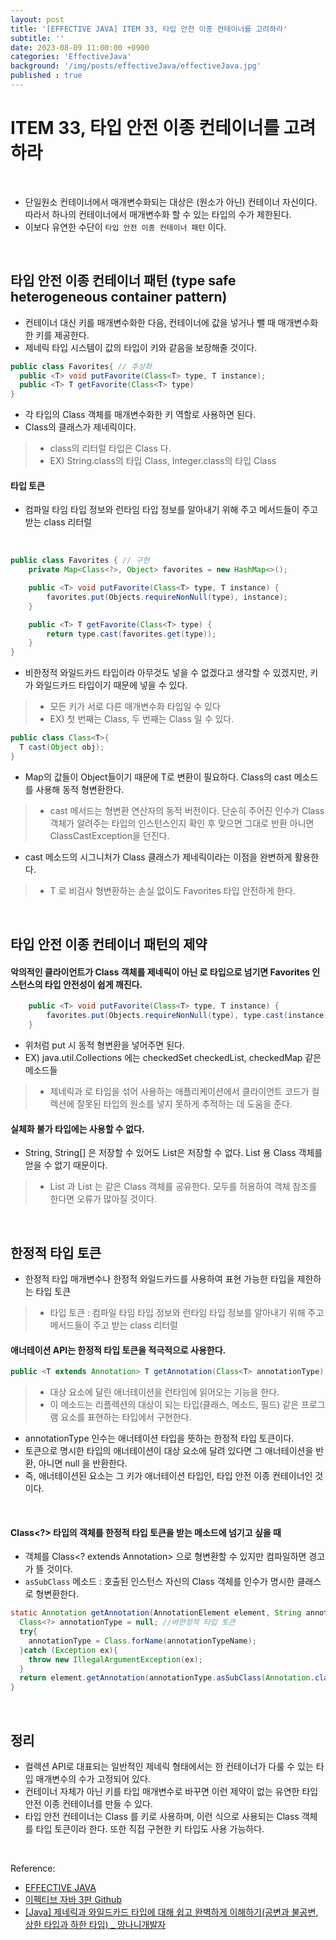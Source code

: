 ```yaml
---
layout: post
title: '[EFFECTIVE JAVA] ITEM 33, 타입 안전 이종 컨테이너를 고려하라'
subtitle: ''
date: 2023-08-09 11:00:00 +0900
categories: 'EffectiveJava'
background: '/img/posts/effectiveJava/effectiveJava.jpg'
published : true
---
```


# ITEM 33, 타입 안전 이종 컨테이너를 고려하라

<br>

- 단일원소 컨테이너에서 매개변수화되는 대상은 (원소가 아닌) 컨테이너 자신이다. 따라서 하나의 컨테이너에서 매개변수화 할 수 있는 타입의 수가 제한된다.
- 이보다 유연한 수단이 `타입 안전 이종 컨테이너 패턴` 이다.

<br>

## 타입 안전 이종 컨테이너 패턴 (type safe heterogeneous container pattern)
- 컨테이너 대신 키를 매개변수화한 다음, 컨테이너에 값을 넣거나 뺄 때 매개변수화한 키를 제공한다.
- 제네릭 타입 시스템이 값의 타입이 키와 같음을 보장해줄 것이다. 

```java
public class Favorites{ // 추상화
  public <T> void putFavorite(Class<T> type, T instance);
  public <T> T getFavorite(Class<T> type)
}
```

- 각 타입의 Class 객체를 매개변수화한 키 역할로 사용하면 된다.
- Class의 클래스가 제네릭이다.
> - class의 리터럴 타입은 Class<T> 다.
> - EX) String.class의 타입 Class<String>, Integer.class의 타입 Class<Integer>

#### 타입 토큰 
- 컴파일 타임 타입 정보와 런타임 타입 정보를 알아내기 위해 주고 메서드들이 주고 받는 class 리터럴 

<br>

```java
public class Favorites { // 구현
    private Map<Class<?>, Object> favorites = new HashMap<>();

    public <T> void putFavorite(Class<T> type, T instance) {
        favorites.put(Objects.requireNonNull(type), instance);
    }

    public <T> T getFavorite(Class<T> type) {
        return type.cast(favorites.get(type));
    }
}
```

- 비한정적 와일드카드 타입이라 아무것도 넣을 수 없겠다고 생각할 수 있겠지만, 키가 와일드카드 타입이기 때문에 넣을 수 있다.
> - 모든 키가 서로 다른 매개변수화 타입일 수 있다 
> - EX) 첫 번째는 Class<String>, 두 번째는 Class<Integer> 일 수 있다. 

```java
public class Class<T>{
  T cast(Object obj);
}
```

- Map의 값들이 Object들이기 때문에 T로 변환이 필요하다. Class의 cast 메소드를 사용해 동적 형변환한다.
> - cast 메서드는 형변환 연산자의 동적 버전이다. 단순히 주어진 인수가 Class 객체가 알려주는 타입의 인스턴스인지 확인 후 맞으면 그대로 반환 아니면 ClassCastException을 던진다.
- cast 메소드의 시그니처가 Class 클래스가 제네릭이라는 이점을 완변하게 활용한다.
> - T 로 비검사 형변환하는 손실 없이도 Favorites 타입 안전하게 한다.  

<br>

## 타입 안전 이종 컨테이너 패턴의 제약

#### 악의적인 클라이언트가 Class 객체를 제네릭이 아닌 로 타입으로 넘기면 Favorites 인스턴스의 타입 안전성이 쉽게 깨진다.

```java
    public <T> void putFavorite(Class<T> type, T instance) {
        favorites.put(Objects.requireNonNull(type), type.cast(instance));
    }
```

-  위처럼 put 시 동적 형변환을 넣어주면 된다.
- EX) java.util.Collections 에는 checkedSet checkedList, checkedMap 같은 메소드들
> - 제네릭과 로 타입을 섞어 사용하는 애플리케이션에서 클라이언트 코드가 컬렉션에 잘못된 타입의 원소를 넣지 못하게 추적하는 데 도움을 준다.

#### 실체화 불가 타입에는 사용할 수 없다.
- String, String[] 은 저장할 수 있어도 List<String>은 저장할 수 없다. List<String> 용 Class 객체를 얻을 수 없기 때문이다. 
> -  List<String> 과 List<Integer> 는 같은 Class 객체를 공유한다. 모두를 허용하여 객체 참조를 한다면 오류가 많아질 것이다.

<br>

## 한정적 타입 토큰
- 한정적 타입 매개변수나 한정적 와일드카드를 사용하여 표현 가능한 타입을 제한하는 타입 토큰
> - 타입 토큰 : 컴파일 타임 타입 정보와 런타임 타입 정보를 알아내기 위해 주고 메서드들이 주고 받는 class 리터럴 

#### 애너테이션 API는 한정적 타입 토큰을 적극적으로 사용한다.

```java
public <T extends Annotation> T getAnnotation(Class<T> annotationType) // AnnotatedElement 인터페이스에 선언된 메소드
```

> - 대상 요소에 달린 애너테이션을 런타임에 읽어오는 기능을 한다.
> - 이 메소드는 리플렉션의 대상이 되는 타입(클래스, 메소드, 필드) 같은 프로그램 요소를 표현하는 타입에서 구현한다. 

- annotationType 인수는 애너테이션 타입을 뜻하는 한정적 타입 토큰이다. 
- 토큰으로 명시한 타입의 애너테이션이 대상 요소에 달려 있다면 그 애너테이션을 반환, 아니면 null 을 반환한다. 
- 즉, 애너테이션된 요소는 그 키가 애너테이션 타입인, 타입 안전 이종 컨테이너인 것이다. 

<br>

####  Class<?> 타입의 객체를 한정적 타입 토큰을 받는 메소드에 넘기고 싶을 때
- 객체를 Class<? extends Annotation> 으로 형변환할 수 있지만 컴파일하면 경고가 뜰 것이다.
- `asSubClass` 메소드 : 호출된 인스턴스 자신의 Class 객체를 인수가 명시한 클래스로 형변환한다.

```java
static Annotation getAnnotation(AnnotationElement element, String annotationTypeName){
  Class<?> annotationType = null; //바한정적 타입 토큰
  try{
    annotationType = Class.forName(annotationTypeName);
  }catch (Exception ex){
    throw new IllegalArgumentException(ex);
  }
  return element.getAnnotation(annotationType.asSubClass(Annotation.class))
}
```

<br>

## 정리
- 컬렉션 API로 대표되는 일반적인 제네릭 형태에서는 한 컨테이너가 다룰 수 있는 타입 매개변수의 수가 고정되어 있다.
- 컨테이너 자체가 아닌 키를 타입 매개변수로 바꾸면 이런 제약이 없는 유연한 타입 안전 이종 컨테이너를 만들 수 있다.
- 타입 안전 컨테이너는 Class 를 키로 사용하며, 이런 식으로 사용되는 Class 객체를 타입 토큰이라 한다. 또한 직접 구현한 키 타입도 사용 가능하다. 

<br>

Reference:

- [EFFECTIVE JAVA](https://front.wemakeprice.com/product/121854081?search_keyword=%25EC%259D%25B4%25ED%258E%2599%25ED%258B%25B0%25EB%25B8%258C%2520%25EC%259E%2590%25EB%25B0%2594&_service=5&_no=1)
- [이펙티브 자바 3판 Github](https://github.com/WegraLee/effective-java-3e-source-code)
- [[Java] 제네릭과 와일드카드 타입에 대해 쉽고 완벽하게 이해하기(공변과 불공변, 상한 타입과 하한 타입) _ 망나니개발자](https://mangkyu.tistory.com/241)